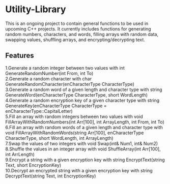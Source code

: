 # Utility-Library
This is an ongoing project to contain general functions to be used in upcoming C++ projects. It currently includes functions for generating random numbers, characters, and words, filling arrays with random data, swapping values, shuffling arrays, and encrypting/decrypting text.  

## Features
1.Generate a random integer between two values with int GenerateRandomNumber(int From, int To)  
2.Generate a random character with char GenerateRandomCharacter(enCharacterType CharacterType)  
3.Generate a random word of a given length and character type with string GenerateWord(enCharacterType CharacterType, short WordLength)  
4.Generate a random encryption key of a given character type with string GenerateKey(enCharacterType CharacterType = 
enCharacterType::CapitalLetter)  
5.Fill an array with random integers between two values with void FillArrayWithRandomNumbers(int Arr[100], int ArrayLength, int From, int To)  
6.Fill an array with random words of a given length and character type with void FillArrayWithRandomWords(string Arr[100], enCharacterType CharacterType, short WordLength, int ArrayLength)  
7.Swap the values of two integers with void Swap(int& Num1, int& Num2)  
8.Shuffle the values in an integer array with void ShuffleArray(int Arr[100], int ArrLength)  
9.Encrypt a string with a given encryption key with string EncryptText(string Text, short EncryptionKey)  
10.Decrypt an encrypted string with a given encryption key with string DecryptText(string Text, int EncryptionKey)  
